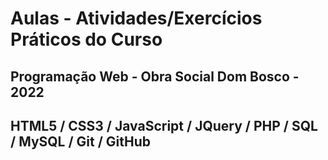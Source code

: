 # Aulas - Atividades/Exercícios Práticos do Curso

## Programação Web - Obra Social Dom Bosco - 2022

## HTML5 / CSS3 / JavaScript / JQuery / PHP / SQL / MySQL / Git / GitHub
